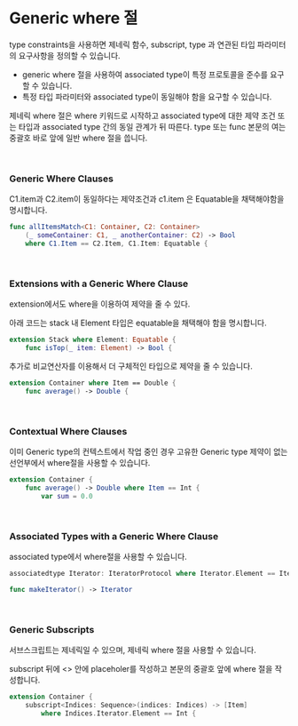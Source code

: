 # Generic where 절

type constraints을 사용하면 제네릭 함수, subscript, type 과 연관된 타입 파라미터의  요구사항을 정의할 수 있습니다.

- generic where 절을 사용하여 associated type이 특정 프로토콜을 준수를 요구할 수 있습니다.
- 특정 타입 파라미터와 associated type이 동일해야 함을 요구할 수 있습니다.

 제네릭 where 절은 where 키워드로 시작하고 associated type에 대한 제약 조건 또는 타입과 associated type 간의 동일 관계가 뒤 따른다. type 또는 func 본문의 여는 중괄호 바로 앞에 일반 where 절을 씁니다.

<br>

### **Generic Where Clauses**

C1.item과 C2.item이 동일하다는 제약조건과 c1.item 은 Equatable을 채택해야함을 명시합니다.

```swift
func allItemsMatch<C1: Container, C2: Container>
    (_ someContainer: C1, _ anotherContainer: C2) -> Bool
    where C1.Item == C2.Item, C1.Item: Equatable {
```

<br>

### **Extensions with a Generic Where Clause**

extension에서도 where을 이용하여 제약을 줄 수 있다.

아래 코드는 stack 내 Element 타입은 equatable을 채택해야 함을 명시합니다.

```swift
extension Stack where Element: Equatable {
    func isTop(_ item: Element) -> Bool {
```

추가로 비교연산자를 이용해서 더 구체적인 타입으로 제약을 줄 수 있습니다.

```swift
extension Container where Item == Double {
    func average() -> Double {
```

<br>

### **Contextual Where Clauses**

이미 Generic type의 컨텍스트에서 작업 중인 경우 고유한 Generic type 제약이 없는 선언부에서 where절을 사용할 수 있습니다. 

```swift
extension Container {
    func average() -> Double where Item == Int {
        var sum = 0.0
```

<br>

### **Associated Types with a Generic Where Clause**

associated type에서 where절을 사용할 수 있습니다.

```swift
associatedtype Iterator: IteratorProtocol where Iterator.Element == Item

func makeIterator() -> Iterator
```

<br>

### Generic Subscripts

서브스크립트는 제네릭일 수 있으며, 제네릭 where 절을 사용할 수 있습니다. 

subscript 뒤에 <> 안에 placeholer를 작성하고 본문의 중괄호 앞에 where 절을 작성합니다.

```swift
extension Container {
    subscript<Indices: Sequence>(indices: Indices) -> [Item]
        where Indices.Iterator.Element == Int {
```
